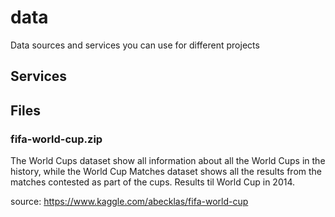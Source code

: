 # data
Data sources and services you can use for different projects

## Services

## Files

### fifa-world-cup.zip

The World Cups dataset show all information about all the World Cups in the history, while the World Cup Matches dataset shows all the results from the matches contested as part of the cups. Results til World Cup in 2014.

source: https://www.kaggle.com/abecklas/fifa-world-cup
